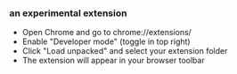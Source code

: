 ### an experimental extension

- Open Chrome and go to chrome://extensions/
- Enable "Developer mode" (toggle in top right)
- Click "Load unpacked" and select your extension folder
- The extension will appear in your browser toolbar

